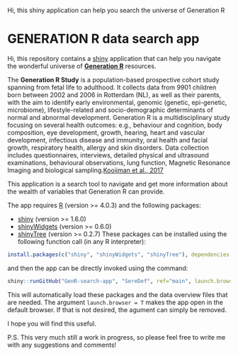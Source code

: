 
Hi, this shiny application can help you search the universe of Generation R
# GENERATION R data search app 
Hi, this repository contains a [shiny](http://shiny.rstudio.com/) application that can help you 
navigate the wonderful universe of [**Generation R**](https://generationr.nl/) resources. 

The **Generation R Study** is a population-based prospective cohort study spanning from fetal life to  adulthood. It collects data from 9901 children born between 2002 and 2006 in Rotterdam (NL), as well as their parents, with the aim to identify early environmental, genomic (genetic, epi-genetic, microbiome), lifestyle-related and socio-demographic determinants of normal and abnormal development. 
Generation R is a multidisciplinary study focusing on several health outcomes: e.g., behaviour and cognition, body composition, eye development, growth, hearing, heart and vascular development, infectious disease and immunity, oral health and facial growth, respiratory health, allergy and skin disorders. Data collection includes questionnaires, interviews, detailed physical and ultrasound examinations, behavioural observations, lung function, Magnetic Resonance Imaging and biological sampling.[Kooijman et al., 2017](https://pubmed.ncbi.nlm.nih.gov/28070760/)

This application is a search tool to navigate and get more information about the wealth of variables that Generation R can provide. 

The app requires [R](http://cran.r-project.org/) (version >= 4.0.3) and the following packages:
* [shiny](http://cran.r-project.org/package=shiny) (version >= 1.6.0)
* [shinyWidgets](https://cran.r-project.org/package=shinyWidgets) (version >= 0.6.0)
* [shinyTree](https://CRAN.R-project.org/package=shinyTree) (version >= 0.2.7)
These packages can be installed using the following function call (in any R interpreter):
```r
install.packages(c("shiny", "shinyWidgets", "shinyTree"), dependencies = TRUE)
```

and then the app can be directly invoked using the command:
```r
shiny::runGitHub("GenR-search-app", "SereDef", ref="main", launch.browser = T)
```
This will automatically load these packages and the data overview files that are needed. 
The argument ```launch.browser = T``` makes the app open in the default browser. 
If that is not desired, the agument can simply be removed.

I hope you will find this useful. 

P.S. This very much still a work in progress, so please feel free to write me with any suggestions 
and comments!
